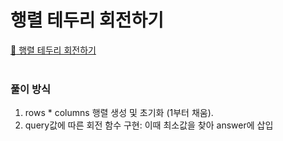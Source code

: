 # 행렬 테두리 회전하기

[:link: 행렬 테두리 회전하기](https://school.programmers.co.kr/learn/courses/30/lessons/77485)  
<br>

### 풀이 방식
1. rows * columns 행렬 생성 및 초기화 (1부터 채움).
2. query값에 따른 회전 함수 구현: 이때 최소값을 찾아 answer에 삽입

```java

```
